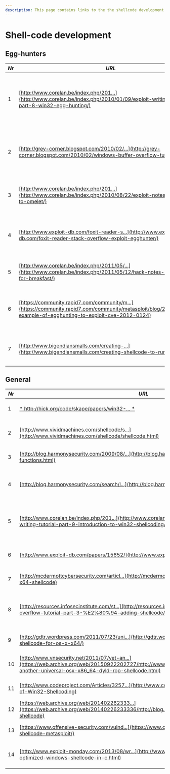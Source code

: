 ```yaml
---
description: This page contains links to the the shellcode development related topics.
---
```



# Shell-code development

## Egg-hunters

| *Nr* | *URL* | *Description* | *Date* | *Author* | *OS/Arch* | *Info* |
|  -- | -- | -- | -- | -- | -- | -- |
| 1 | [http://www.corelan.be/index.php/201...](http://www.corelan.be/index.php/2010/01/09/exploit-writing-tutorial-part-8-win32-egg-hunting/) | Exploit writing tutorial part 8 : Windows, x86-32 Egg Hunting | 09-01-2010 | corelanc0d3r | Windows, x86-32 | [CVE-2009-3837](http://cve.mitre.org/cgi-bin/cvename.cgi?name=CVE-2009-3837) |
| 2 | [http://grey-corner.blogspot.com/2010/02/...](http://grey-corner.blogspot.com/2010/02/windows-buffer-overflow-tutorial.html) | Windows Buffer Overflow Tutorial: An Egghunter and a Conditional Jump | 13-02-2010 | Stephen Bradshaw | Windows, x86-32 | [CVE-2005-0338](http://cve.mitre.org/cgi-bin/cvename.cgi?name=CVE-2005-0338) |
| 3 | [http://www.corelan.be/index.php/201...](http://www.corelan.be/index.php/2010/08/22/exploit-notes-win32-eggs-to-omelet/) | Exploit notes – win32 eggs-to-omelet | 22-08-2010 | corelanc0d3r | Windows, x86-32 | N/A |
| 4 | [http://www.exploit-db.com/foxit-reader-s...](http://www.exploit-db.com/foxit-reader-stack-overflow-exploit-egghunter/) | Foxit Reader Stack Overflow Exploit – Egghunter Edition | 14-11-2010 | dookie2000ca | Windows, x86-32 | <a href="http://osvdb.org/show/osvdb/68648" title="View OSVDB-68648 info">OSVDB-68648</a> |
| 5 | [http://www.corelan.be/index.php/2011/05/...](http://www.corelan.be/index.php/2011/05/12/hack-notes-ropping-eggs-for-breakfast/) | Hack Notes : Ropping eggs for breakfast | 12-05-2011 | corelanc0d3r | Windows, x86-32 | N/A |
| 6 | [https://community.rapid7.com/community/m...](https://community.rapid7.com/community/metasploit/blog/2012/07/06/an-example-of-egghunting-to-exploit-cve-2012-0124) | An example of EggHunting to exploit CVE-2012-0124 | 06-07-2012 | Juan Vazquez | Windows, x86-32 | [CVE-2012-0124](http://cve.mitre.org/cgi-bin/cvename.cgi?name=CVE-2012-0124) |
| 7 | [http://www.bigendiansmalls.com/creating-...](http://www.bigendiansmalls.com/creating-shellcode-to-run-in-uss/) | Building shellcode, egghunters and decoders. | 23-07-2015 | bigendiansmalls | Linux | N/A |

## General

| *Nr* | *URL* | *Description* | *Date* | *Author* | *OS/Arch* | *Info* |
|  -- | -- | -- | -- | -- | -- | -- |
| 1 | [* http://hick.org/code/skape/papers/win32-... *](http://hick.org/code/skape/papers/win32-shellcode.pdf) | Understanding Windows Shellcode | 12-06-2003 | Matt (skape) Miller | Windows, x86-32 | N/A |
| 2 | [http://www.vividmachines.com/shellcode/s...](http://www.vividmachines.com/shellcode/shellcode.html) | Shellcoding for Linux and Windows Tutorial | xx-06-2007 | Steve Hanna | Windows, x86-32/Linux | N/A |
| 3 | [http://blog.harmonysecurity.com/2009/08/...](http://blog.harmonysecurity.com/2009/08/calling-api-functions.html) | Calling API Functions | 05-08-2009 | Stephen Fewer | Windows, x86-32 | N/A |
| 4 | [http://blog.harmonysecurity.com/search/l...](http://blog.harmonysecurity.com/search/label/Shellcode) | Implementing a Windows, x86-32 Kernel Shellcode | 05-11-2009 | Stephen Fewer | Windows, x86-32 | N/A |
| 5 | [http://www.corelan.be/index.php/201...](http://www.corelan.be/index.php/2010/02/25/exploit-writing-tutorial-part-9-introduction-to-win32-shellcoding/) | Exploit writing tutorial part 9 : Introduction to Windows, x86-32 shellcoding | 25-02-2010 | corelanc0d3r | Windows, x86-32 | N/A |
| 6 | [http://www.exploit-db.com/papers/15652/](http://www.exploit-db.com/papers/15652/) | How to Create a Shellcode on ARM Architecture | 25-11-2010 | Jonathan Salwan | ARM | N/A |
| 7 | [http://mcdermottcybersecurity.com/articl...](http://mcdermottcybersecurity.com/articles/windows-x64-shellcode) | Windows x64 shellcode | 11-01-2011 | McDermott | Windows, x86-64 | N/A |
| 8 | [http://resources.infosecinstitute.com/st...](http://resources.infosecinstitute.com/stack-based-buffer-overflow-tutorial-part-3-%E2%80%94-adding-shellcode/) | Stack Based Buffer Overflow Tutorial, part 3 — Adding shellcode | 09-03-2011 | Stephen Bradshaw | Windows, x86-32 | N/A |
| 9 | [http://gdtr.wordpress.com/2011/07/23/uni...](http://gdtr.wordpress.com/2011/07/23/universal-rop-shellcode-for-os-x-x64/) | Universal ROP shellcode for OS X x64 | 23-07-2011 | pa_kt | Mac OS X, x64 | N/A |
| 10 | [http://www.vnsecurity.net/2011/07/yet-an...](https://web.archive.org/web/20150922202727/http://www.vnsecurity.net/research/2011/07/30/yet-another-universal-osx-x86_64-dyld-rop-shellcode.html) | Yet another universal OSX x86_64 dyld ROP shellcode | 30-07-2011 | longld | Mac OS X, x64 | N/A |
| 11 | [http://www.codeproject.com/Articles/3257...](http://www.codeproject.com/Articles/325776/The-Art-of-Win32-Shellcoding) | The Art of Win32 Shellcoding | 06-02-2012 | AmrThabet | Windows, x86-32 | N/A |
| 12 | [https://web.archive.org/web/201402262333...](https://web.archive.org/web/20140226233336/http://blog.markloiseau.com/2012/06/64-bit-linux-shellcode) | 64-bit Linux Shellcode | 10-06-2012 | Mark Loiseau | Linux, x86-64 | N/A |
| 13 | [https://www.offensive-security.com/vulnd...](https://www.offensive-security.com/vulndev/aix-shellcode-metasploit/) | Fun with AIX Shellcode and Metasploit | 20-11-2012 | ? | AIX | N/A |
| 14 | [http://www.exploit-monday.com/2013/08/wr...](http://www.exploit-monday.com/2013/08/writing-optimized-windows-shellcode-in-c.html) | Writing Optimized Windows Shellcode in C | 16-08-2013 | Matt Graeber | Windows | N/A |

